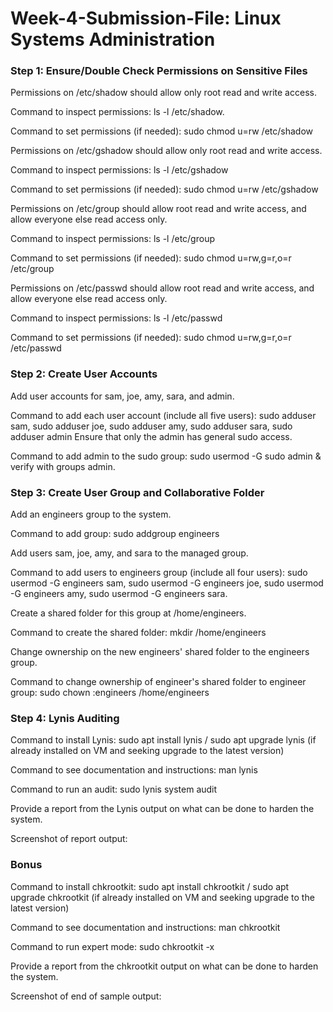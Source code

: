 # Week-4-Submission-File: Linux Systems Administration

### Step 1: Ensure/Double Check Permissions on Sensitive Files

Permissions on /etc/shadow should allow only root read and write access.

Command to inspect permissions: ls -l /etc/shadow.

Command to set permissions (if needed): sudo chmod u=rw /etc/shadow

Permissions on /etc/gshadow should allow only root read and write access.

Command to inspect permissions: ls -l /etc/gshadow

Command to set permissions (if needed): sudo chmod u=rw /etc/gshadow

Permissions on /etc/group should allow root read and write access, and allow everyone else read access only.

Command to inspect permissions: ls -l /etc/group

Command to set permissions (if needed): sudo chmod u=rw,g=r,o=r /etc/group

Permissions on /etc/passwd should allow root read and write access, and allow everyone else read access only.

Command to inspect permissions: ls -l /etc/passwd

Command to set permissions (if needed): sudo chmod u=rw,g=r,o=r /etc/passwd
 
### Step 2: Create User Accounts

Add user accounts for sam, joe, amy, sara, and admin.

Command to add each user account (include all five users): sudo adduser sam, sudo adduser joe, sudo adduser amy, sudo adduser sara, sudo adduser admin
Ensure that only the admin has general sudo access.

Command to add admin to the sudo group: sudo usermod -G sudo admin & verify with groups admin.

### Step 3: Create User Group and Collaborative Folder

Add an engineers group to the system.

Command to add group: sudo addgroup engineers

Add users sam, joe, amy, and sara to the managed group.

Command to add users to engineers group (include all four users): sudo usermod -G engineers sam, sudo usermod -G engineers joe, sudo usermod -G engineers amy, sudo usermod -G engineers sara. 

Create a shared folder for this group at /home/engineers.

Command to create the shared folder: mkdir /home/engineers

Change ownership on the new engineers' shared folder to the engineers group.

Command to change ownership of engineer's shared folder to engineer group: sudo chown :engineers /home/engineers

### Step 4: Lynis Auditing

Command to install Lynis: sudo apt install lynis / sudo apt upgrade lynis (if already installed on VM and seeking upgrade to the latest version)

Command to see documentation and instructions: man lynis

Command to run an audit: sudo lynis system audit

Provide a report from the Lynis output on what can be done to harden the system.

Screenshot of report output: 

### Bonus

Command to install chkrootkit: sudo apt install chkrootkit / sudo apt upgrade chkrootkit (if already installed on VM and seeking upgrade to the latest version)

Command to see documentation and instructions: man chkrootkit

Command to run expert mode:  sudo chkrootkit -x

Provide a report from the chkrootkit output on what can be done to harden the system.

Screenshot of end of sample output: 
